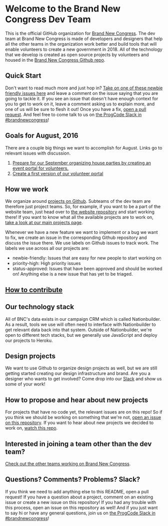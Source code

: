 # Welcome to the Brand New Congress Dev Team
 
This is the official GitHub organization for [Brand New Congress](http://http://brandnewcongress.org/). The dev team at Brand New Congress is made of developers and designers that help all the other teams in the organization work better and build tools that will enable volunteers to create a new government in 2018. All of the technology that we develop is created as open source projects by volunteers and housed in the [Brand New Congress Github repo](https://github.com/BrandNewCongress).

## Quick Start

Don't want to read much more and just hop in? [Take on one of these newbie friendly issues here](https://github.com/issues?q=is%3Aopen+is%3Aissue+user%3ABrandNewCongress+label%3Anewbie-friendly+label%3Astatus-approved) and leave a comment on the issue saying that you are going to tackle it. If you see an issue that doesn't have enough context for you to get to work on it, leave a comment asking us to explain more, and one of us will be sure to flesh it out! Once you have a fix, [open a pull request](README.md#how-to-contribute). And feel free to come talk to us on [the ProgCode Slack in #brandnewcongress](http://slack.progcode.co/)!

## Goals for August, 2016

There are a couple big things we want to accomplish for August. Links go to relevant issues with discussion.

1. [Prepare for our September organizing house parties by creating an event portal for volunteers.](https://github.com/BrandNewCongress/website/issues/87)
2. [Create a first version of our volunteer portal](https://github.com/BrandNewCongress/website/issues/83)

## How we work

We organize around [projects on Github](https://github.com/BrandNewCongress). Subteams of the dev team are therefore just project teams. So, for example, if you want to be a part of the website team, just head over to [the website repository](https://github.com/BrandNewCongress/website) and start working there! If you want to know what all the available projects are to work on, [take a look at our main projects page](https://github.com/BrandNewCongress). 

Whenever we have a new feature we want to implement or a bug we want to fix, we create an issue in the corresponding Github repository and discuss the issue there. We use labels on Github issues to track work. The labels we use across all our projects are:

* newbie-friendly: Issues that are easy for new people to start working on
* priority-high: High priority issues
* status-approved: Issues that have been approved and should be worked on!  Anything else is a new issue that has yet to be triaged.

## [How to contribute](https://github.com/BrandNewCongress/welcome/wiki/How-to-Contribute)

## Our technology stack

All of BNC's data exists in our campaign CRM which is called Nationbuilder. As a result, tools we use will often need to interface with Nationbuilder to get relevant data back into that system. Outside of Nationbuilder, we're open to different tech stacks, but we generally use JavaScript and deploy our projects to Heroku.

## Design projects

We want to use Github to organize design projects as well, but we are still getting started creating our design infrastructure and brand.  Are you a designer who wants to get involved?  Come drop into our [Slack](http://shift-ops.brandnewcongress.org) and show us some of your work!

## How to propose and hear about new projects

For projects that have no code yet, the relevant issues are on this repo! So if you think we should be working on something that we're not, [open an issue on this repository](https://github.com/BrandNewCongress/Welcome/issues). If you want to hear about new projects we decided to work on, [watch this repo](https://github.com/BrandNewCongress/Welcome/subscription).

## Interested in joining a team other than the dev team?

[Check out the other teams working on Brand New Congress](http://brandnewcongress.org/teams).

## Questions? Comments? Problems? Slack?

If you think we need to add anything else to this README, open a pull request! If you have a question about a project, comment on an existing issue or create a new issue on this repository!  If you had any trouble with this process, open an issue on this repository as well! And if you just want to say hi or have any general questions, join us on [the ProgCode Slack in #brandnewcongress](http://slack.progcode.co/)!
